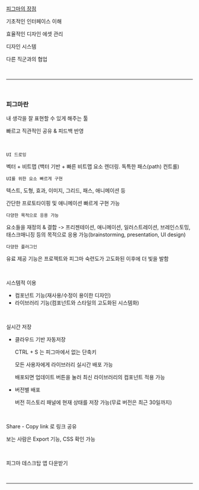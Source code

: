 [피그마의 장점](#피그마란)

기초적인 인터페이스 이해

효율적인 디자인 에셋 관리

디자인 시스템

다른 직군과의 협업

<br />

---

<br />

### 피그마란

내 생각을 잘 표현할 수 있게 해주는 툴

빠르고 직관적인 공유 & 피드백 반영

<br />

`UI 드로잉`

벡터 + 비트맵 (백터 기반 + 빠른 비트맵 요소 렌더링. 독특한 패스(path) 컨트롤)

`UI를 위한 요소 빠르게 구현`

텍스트, 도형, 효과, 이미지, 그리드, 패스, 애니메이션 등

간단한 프로토타이핑 및 애니메이션 빠르게 구현 가능

`다양한 목적으로 응용 가능`

요소들을 재정의 & 결합 -> 프리젠테이션, 애니메이션, 일러스트레이션, 브레인스토밍, 태스크매니징 등의 목적으로 응용 가능(brainstorming, presentation, UI design)

`다양한 플러그인`

유료 제공 기능은 프로젝트와 피그마 숙련도가 고도화된 이후에 더 빛을 발함

<br />

시스템적 이용

- 컴포넌트 기능(재사용/수정이 용이한 디자인)
- 라이브러리 기능(컴포넌트와 스타일의 고도화된 시스템화)

<br />

실시간 저장

* 클라우드 기반 자동저장

  CTRL + S 는 피그마에서 없는 단축키

  모든 사용자에게 라이브러리 실시간 배포 가능

  배포되면 업데이트 버튼을 눌러 최신 라이브러리의 컴포넌트 적용 가능

* 버전별 배포

  버전 히스토리 패널에 현재 상태를 저장 가능(무료 버전은 최근 30일까지)

<br />

Share - Copy link 로 링크 공유

보는 사람은 Export 기능, CSS 확인 가능

<br />

피그마 데스크탑 앱 다운받기

<br />

---

